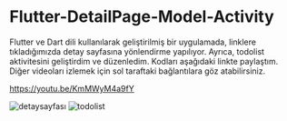 # Flutter-DetailPage-Model-Activity

Flutter ve Dart dili kullanılarak geliştirilmiş bir uygulamada, linklere tıkladığımızda detay sayfasına yönlendirme yapılıyor. Ayrıca, todolist aktivitesini geliştirdim ve düzenledim. Kodları aşağıdaki linkte paylaştım. Diğer videoları izlemek için sol taraftaki bağlantılara göz atabilirsiniz.

https://youtu.be/KmMWyM4a9fY

![detaysayfası](https://github.com/yusufcanyanikci/Flutter-DetailPage-Model-Activity/assets/121056717/67479d85-8705-48bf-b208-d1e662876298)
![todolist](https://github.com/yusufcanyanikci/Flutter-DetailPage-Model-Activity/assets/121056717/e135c66c-9470-4063-9d8c-ee32a07afd32)
